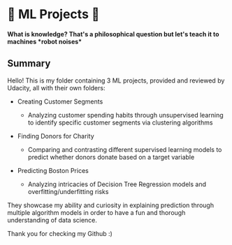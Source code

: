 # 🤖 ML Projects 🤖
#### What is knowledge? That's a philosophical question but let's teach it to machines \*robot noises\*

## Summary

Hello! This is my folder containing 3 ML projects, provided and reviewed by Udacity, all with their own folders:
- Creating Customer Segments
  - Analyzing customer spending habits through unsupervised learning to identify specific customer segments via clustering algorithms

- Finding Donors for Charity
  - Comparing and contrasting different supervised learning models to predict whether donors donate based on a target variable

- Predicting Boston Prices
  - Analyzing intricacies of Decision Tree Regression models and overfitting/underfitting risks


They showcase my ability and curiosity in explaining prediction through multiple algorithm models in order to have a fun and thorough understanding of data science.


Thank you for checking my Github :)
